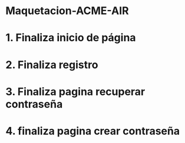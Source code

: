 # Maquetacion-ACME-AIR
# 1. Finaliza inicio de página
# 2. Finaliza registro
# 3. Finaliza pagina recuperar contraseña
# 4. finaliza pagina crear contraseña